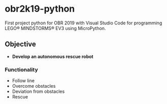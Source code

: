 # obr2k19-python
First project python for OBR 2019 with Visual Studio Code for programming LEGO® MINDSTORMS® EV3 using MicroPython.

## Objective
* **Develop an autonomous rescue robot**

### Functionality
* Follow line
* Overcome obstacles
* Deviation from obstacles
* Rescue
